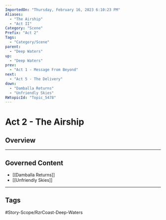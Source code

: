 ```yaml
---
ImportedOn: "Thursday, February 16, 2023 6:10:23 PM"
Aliases:
  - "The Airship"
  - "Act II"
Category: "Scene"
Prefix: "Act 2"
Tags:
  - "Category/Scene"
parent:
  - "Deep Waters"
up:
  - "Deep Waters"
prev:
  - "Act 1 - Message From Beyond"
next:
  - "Act 5 - The Delivery"
down:
  - "Damballa Returns"
  - "Unfriendly Skies"
RWtopicId: "Topic_5478"
---
```

# Act 2 - The Airship
## Overview
---
## Governed Content
- [[Damballa Returns]]
- [[Unfriendly Skies]]


---
## Tags
#Story-Scope/RzrCoast-Deep-Waters

